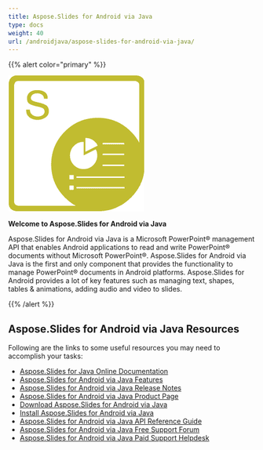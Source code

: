 ```yaml
---
title: Aspose.Slides for Android via Java
type: docs
weight: 40
url: /androidjava/aspose-slides-for-android-via-java/
---
```


{{% alert color="primary" %}} 



**![todo:image_alt_text](aspose-slides-for-android-via-java_1)**

**Welcome to Aspose.Slides for Android via Java**

Aspose.Slides for Android via Java is a Microsoft PowerPoint® management API that enables Android applications to read and write PowerPoint® documents without Microsoft PowerPoint®. Aspose.Slides for Android via Java is the first and only component that provides the functionality to manage PowerPoint® documents in Android platforms. Aspose.Slides for Android provides a lot of key features such as managing text, shapes, tables & animations, adding audio and video to slides.

{{% /alert %}} 
## **Aspose.Slides for Android via Java Resources**
Following are the links to some useful resources you may need to accomplish your tasks:

- [Aspose.Slides for Java Online Documentation](/slides/java/)
- [Aspose.Slides for Android via Java Features](/slides/java/aspose-slides-for-android-via-java-features)
- [Aspose.Slides for Android via Java Release Notes](/slides/java/aspose-slides-for-android-via-java)
- [Aspose.Slides for Android via Java Product Page](https://products.aspose.com/slides/android-java)
- [Download Aspose.Slides for Android via Java](http://maven.aspose.com/repository/simple/ext-release-local/com/aspose/aspose-slides/)
- [Install Aspose.Slides for Android via Java](/slides/java/install-aspose-slides-for-android-via-java) 
- [Aspose.Slides for Android via Java API Reference Guide](https://apireference.aspose.com/java/slides)
- [Aspose.Slides for Android via Java Free Support Forum](https://forum.aspose.com/c/slides)
- [Aspose.Slides for Android via Java Paid Support Helpdesk](https://helpdesk.aspose.com/)
